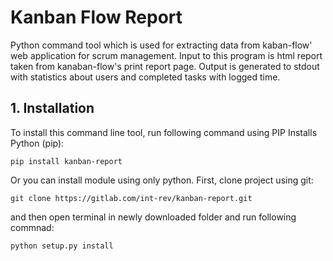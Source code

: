 # Kanban Flow Report
Python command tool which is used for extracting data from kaban-flow' web application for scrum management.
Input to this program is html report taken from kanaban-flow's print report page.
Output is generated to stdout with statistics about users and completed tasks with logged time.
## 1. Installation
To install this command line tool, run following command using PIP Installs Python (pip):

```
pip install kanban-report
```
Or you can install module using only python. First, clone project using git:

```
git clone https://gitlab.com/int-rev/kanban-report.git
```
and then open terminal in newly downloaded folder and run following commnad:
```
python setup.py install
```